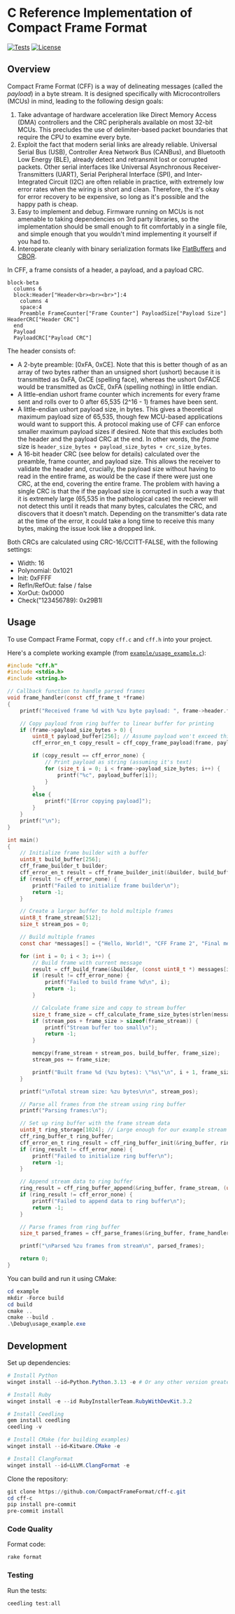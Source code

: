 ﻿# C Reference Implementation of Compact Frame Format

[![Tests](https://github.com/CompactFrameFormat/cff-c/actions/workflows/test.yml/badge.svg)](https://github.com/CompactFrameFormat/cff-c/actions/workflows/test.yml)
[![License](https://img.shields.io/badge/license-MIT-blue.svg)](https://github.com/CompactFrameFormat/cff-c/blob/master/LICENSE)

## Overview

Compact Frame Format (CFF) is a way of delineating messages (called the _payload_) in a byte stream. It is designed specifically with Microcontrollers (MCUs) in mind, leading to the following design goals:

1. Take advantage of hardware acceleration like Direct Memory Access (DMA) controllers and the CRC peripherals available on most 32-bit MCUs. This precludes the use of delimiter-based packet boundaries that require the CPU to examine every byte.
2. Exploit the fact that modern serial links are already reliable. Universal Serial Bus (USB), Controller Area Network Bus (CANBus), and Bluetooth Low Energy (BLE), already detect and retransmit lost or corrupted packets. Other serial interfaces like Universal Asynchronous Receiver-Transmitters (UART), Serial Peripheral Interface (SPI), and Inter-Integrated Circuit (I2C) are often reliable in practice, with extremely low error rates when the wiring is short and clean. Therefore, the it's okay for error recovery to be expensive, so long as it's possible and the happy path is cheap. 
3. Easy to implement and debug. Firmware running on MCUs is not amenable to taking dependencies on 3rd party libraries, so the implementation should be small enough to fit comfortably in a single file, and simple enough that you wouldn't mind implementing it yourself if you had to.
4. Interoperate cleanly with binary serialization formats like [FlatBuffers](https://flatbuffers.dev/) and [CBOR](https://cbor.io/).

In CFF, a frame consists of a header, a payload, and a payload CRC.

```mermaid
block-beta
  columns 6
  block:Header["Header<br><br><br>"]:4
    columns 4
    space:4
    Preamble FrameCounter["Frame Counter"] PayloadSize["Payload Size"] HeaderCRC["Header CRC"]
  end
  Payload
  PayloadCRC["Payload CRC"]
```

The header consists of:

* A 2-byte preamble: [0xFA, 0xCE]. Note that this is better though of as an array of two bytes rather than an unsigned short (ushort) because it is transmitted as 0xFA, 0xCE (spelling face), whereas the ushort 0xFACE would be transmitted as 0xCE, 0xFA (spelling  nothing) in little endian.
* A little-endian ushort frame counter which increments for every frame sent and rolls over to 0 after 65,535 (2^16 - 1) frames have been sent.
* A little-endian ushort payload size, in bytes. This gives a theoretical maximum payload size of 65,535, though few MCU-based applications would want to support this. A protocol making use of CFF can enforce smaller maximum payload sizes if desired. Note that this excludes both the header and the payload CRC at the end. In other words, the _frame_ size is `header_size_bytes + payload_size_bytes + crc_size_bytes`.
* A 16-bit header CRC (see below for details) calculated over the preamble, frame counter, and payload size. This allows the receiver to validate the header and, crucially, the payload size without having to read in the entire frame, as would be the case if there were just one CRC, at the end, covering the entire frame. The problem with having a single CRC is that the if the payload size is corrupted in such a way that it is extremely large (65,535 in the pathological case) the reciever will not detect this until it reads that many bytes, calculates the CRC, and discovers that it doesn't match. Depending on the transmitter's data rate at the time of the error, it could take a long time to receive this many bytes, making the issue look like a dropped link. 

Both CRCs are calculated using CRC-16/CCITT-FALSE, with the following settings:

- Width: 16
- Polynomial: 0x1021
- Init: 0xFFFF
- RefIn/RefOut: false / false
- XorOut: 0x0000
- Check("123456789): 0x29B1l

## Usage

To use Compact Frame Format, copy `cff.c` and `cff.h` into your project. 

Here's a complete working example (from [`example/usage_example.c`](https://github.com/CompactFrameFormat/cff-c/blob/main/example/usage_example.c)):

```c
#include "cff.h"
#include <stdio.h>
#include <string.h>

// Callback function to handle parsed frames
void frame_handler(const cff_frame_t *frame)
{
    printf("Received frame %d with %zu byte payload: ", frame->header.frame_counter, frame->payload_size_bytes);

    // Copy payload from ring buffer to linear buffer for printing
    if (frame->payload_size_bytes > 0) {
        uint8_t payload_buffer[256]; // Assume payload won't exceed this size for the example
        cff_error_en_t copy_result = cff_copy_frame_payload(frame, payload_buffer, sizeof(payload_buffer));

        if (copy_result == cff_error_none) {
            // Print payload as string (assuming it's text)
            for (size_t i = 0; i < frame->payload_size_bytes; i++) {
                printf("%c", payload_buffer[i]);
            }
        }
        else {
            printf("[Error copying payload]");
        }
    }
    printf("\n");
}

int main()
{
    // Initialize frame builder with a buffer
    uint8_t build_buffer[256];
    cff_frame_builder_t builder;
    cff_error_en_t result = cff_frame_builder_init(&builder, build_buffer, sizeof(build_buffer));
    if (result != cff_error_none) {
        printf("Failed to initialize frame builder\n");
        return -1;
    }

    // Create a larger buffer to hold multiple frames
    uint8_t frame_stream[512];
    size_t stream_pos = 0;

    // Build multiple frames
    const char *messages[] = {"Hello, World!", "CFF Frame 2", "Final message"};

    for (int i = 0; i < 3; i++) {
        // Build frame with current message
        result = cff_build_frame(&builder, (const uint8_t *) messages[i], strlen(messages[i]));
        if (result != cff_error_none) {
            printf("Failed to build frame %d\n", i);
            return -1;
        }

        // Calculate frame size and copy to stream buffer
        size_t frame_size = cff_calculate_frame_size_bytes(strlen(messages[i]));
        if (stream_pos + frame_size > sizeof(frame_stream)) {
            printf("Stream buffer too small\n");
            return -1;
        }

        memcpy(frame_stream + stream_pos, build_buffer, frame_size);
        stream_pos += frame_size;

        printf("Built frame %d (%zu bytes): \"%s\"\n", i + 1, frame_size, messages[i]);
    }

    printf("\nTotal stream size: %zu bytes\n\n", stream_pos);

    // Parse all frames from the stream using ring buffer
    printf("Parsing frames:\n");

    // Set up ring buffer with the frame stream data
    uint8_t ring_storage[1024]; // Large enough for our example stream
    cff_ring_buffer_t ring_buffer;
    cff_error_en_t ring_result = cff_ring_buffer_init(&ring_buffer, ring_storage, sizeof(ring_storage));
    if (ring_result != cff_error_none) {
        printf("Failed to initialize ring buffer\n");
        return -1;
    }

    // Append stream data to ring buffer
    ring_result = cff_ring_buffer_append(&ring_buffer, frame_stream, (uint32_t) stream_pos);
    if (ring_result != cff_error_none) {
        printf("Failed to append data to ring buffer\n");
        return -1;
    }

    // Parse frames from ring buffer
    size_t parsed_frames = cff_parse_frames(&ring_buffer, frame_handler);

    printf("\nParsed %zu frames from stream\n", parsed_frames);

    return 0;
}
```

You can build and run it using CMake:

```powershell
cd example
mkdir -Force build
cd build
cmake ..
cmake --build .
.\Debug\usage_example.exe
```

## Development

Set up dependencies:
```powershell
# Install Python
winget install --id=Python.Python.3.13 -e # Or any other version greater than 3.8

# Install Ruby
winget install -e --id RubyInstallerTeam.RubyWithDevKit.3.2

# Install Ceedling
gem install ceedling
ceedling -v

# Install CMake (for building examples)
winget install --id=Kitware.CMake -e

# Install ClangFormat
winget install --id=LLVM.ClangFormat -e
```

Clone the repository:
```powershell
git clone https://github.com/CompactFrameFormat/cff-c.git
cd cff-c
pip install pre-commit
pre-commit install
```

### Code Quality

Format code:
```powershell
rake format
```

### Testing

Run the tests:
```powershell
ceedling test:all
```
